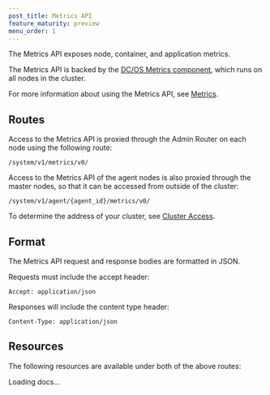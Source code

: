 ```yaml
---
post_title: Metrics API
feature_maturity: preview
menu_order: 1
---
```


The Metrics API exposes node, container, and application metrics.

The Metrics API is backed by the [DC/OS Metrics component](/docs/1.9/overview/architecture/components/#dcos-metrics), which runs on all nodes in the cluster.

For more information about using the Metrics API, see [Metrics](/docs/1.9/administration/metrics/).


## Routes

Access to the Metrics API is proxied through the Admin Router on each node using the following route:

```
/system/v1/metrics/v0/
```

Access to the Metrics API of the agent nodes is also proxied through the master nodes, so that it can be accessed from outside of the cluster:

```
/system/v1/agent/{agent_id}/metrics/v0/
```

To determine the address of your cluster, see [Cluster Access](/docs/1.9/api/access/).


## Format

The Metrics API request and response bodies are formatted in JSON.

Requests must include the accept header:

```
Accept: application/json
```

Responses will include the content type header:

```
Content-Type: application/json
```


## Resources

The following resources are available under both of the above routes:

<div class="swagger-section">
  <div id="message-bar" class="swagger-ui-wrap message-success" data-sw-translate=""></div>
  <div id="swagger-ui-container" class="swagger-ui-wrap" data-api="/docs/1.9/api/metrics.yaml">

  <div class="info" id="api_info">
    <div class="info_title">Loading docs...</div>
  <div class="info_description markdown"></div>
</div>
